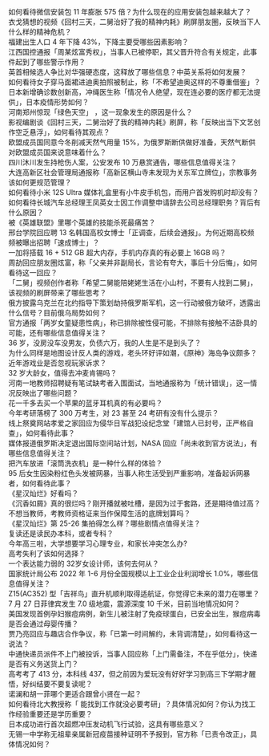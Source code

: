 如何看待微信安装包 11 年膨胀 575 倍？为什么现在的应用安装包越来越大了？  
衣戈猜想的视频《回村三天，二舅治好了我的精神内耗》刷屏朋友圈，反映当下人什么样的精神危机？  
福建出生人口 4 年下降 43%，下降主要受哪些因素影响？  
江西国控通报「周某炫富秀权」，当事人已被停职，其父晋升符合有关规定，此事件起到了哪些警示作用？  
英首相候选人争比对华强硬态度，这释放了哪些信息？中英关系将如何发展？  
如何看待女子穿马面裙进迪奥拍照被制止，称「不希望迪奥这样的不尊重借鉴」？  
日本新增确诊数创新高，冲绳医生称「情况令人绝望，现在连必要的医疗都无法提供」，日本疫情形势如何？  
河南郑州惊现「绿色天空」 ，这一现象发生的原因是什么？  
影视编剧谈《回村三天，二舅治好了我的精神内耗》刷屏，称「反映出当下文艺创作空乏悬浮」，如何看待其观点？  
欧盟成员国同意今冬削减天然气用量 15%，为俄罗斯断供做好准备，天然气断供对欧盟成员国来说意味着什么？  
四川沐川发生持枪伤人案，公安发布 10 万悬赏通告，哪些信息值得关注？  
大连高新区社会管理局通报称「高新区横山寺未发现为关东军立牌位」，宗教事务该如何更规范管理？  
如何看待小米 12S Ultra 媒体礼盒里有小牛皮手机包，而用户首发购机时却没有？  
如何看待长城汽车总经理王凤英女士因工作调整申请辞去公司总经理职务？背后有什么原因？  
被《英雄联盟》里哪个英雄的技能杀死最痛苦？  
邢台学院回应聘 13 名韩国高校女博士「正调查，后续会通报」。为何近期高校频频被曝出招聘「速成博士」？  
一加将搭载 16 + 512 GB 超大内存，手机内存真的有必要上 16GB 吗？  
周劼回应朋友圈炫富，称「父亲并非副局长，言论有夸大，事后十分后悔」，如何看待这一回应？  
「二舅」视频创作者称「希望二舅能陪姥姥生活在小山村，不要有人找到二舅」，该视频的刷屏带来了哪些思考？  
俄方披露乌克兰在北约指导下策划劫持俄罗斯军机，这一行动被俄方破坏，透露出什么信号？目前俄乌局势如何？  
官方通报「两岁女童疑患性病」，称已排除被性侵可能，不排除有接触不洁卧具的可能，还有哪些信息值得关注？  
36 岁，没房没车没男友，负债六万，我的人生是不是到头了？  
为什么同样是地图设计反人类的游戏，老头环好评如潮，《原神》海岛争议颇多？近年游戏业是否忽视玩家诉求？  
32 岁大龄女，值得去冲麦肯锡吗？  
河南一地教师招聘疑有笔试缺考者入围面试，当地通报称为「统计错误」，这一情况反映出了哪些问题？  
花一千多去买一个苹果的蓝牙耳机真的有必要吗？  
今年考研落榜了 300 万考生，对 23 甚至 24 考研有没有什么提示？  
线上祭奠网站孝爱之家回应为侵华日军战犯设纪念堂「建馆人已封号，正严格自查」，如何看待此事？  
媒体报道俄罗斯决定退出国际空间站计划，NASA 回应「尚未收到官方说法」，有哪些信息值得关注？  
把汽车放进「滚筒洗衣机」是一种什么样的体验？  
95 后女生因染粉红色头发被网暴，当事人称生活受到严重影响，准备起诉网暴者，如何看待此事？  
《星汉灿烂》好看吗？  
《沉香如屑》真的很烂吗？刚开播就被吐槽，是因为过于套路，还是期待值过高？  
不想当教师，考教师资格证来当作保障生活的底牌划算吗？  
《星汉灿烂》第 25-26 集拍得怎么样？哪些剧情点值得关注？  
复读还是读民办本科，或者专科？  
今年高三啦，大学想要学习心理专业，和家长冲突怎么办?  
高考失利了该如何选择？  
一个表达能力弱的 32岁女设计师，该何去何从？  
国家统计局公布 2022 年 1-6 月份全国规模以上工业企业利润增长 1.0%，哪些信息值得关注？  
Z15(AC352) 型「吉祥鸟」直升机顺利取得适航证，你觉得它未来的潜力在哪里？  
7 月 27 日菲律宾发生 7.0 级地震，震源深度 10 千米，目前当地情况如何？  
美国发现首例孕妇猴痘病例，新生儿被注射了免疫球蛋白，已安全出生，猴痘病毒是否会通过母婴传播？  
贾乃亮回应与趣店合作争议，称「已第一时间解约，未背调清楚」，如何看待这一说法？  
中通快递员派件不上门被投诉，当事人回应称「上门需备注，不在乎低分」，快递是否有义务送货上门？  
高考考了 413 分，本科线 437，但之前因为爱玩没有好好学习到高三下学期才醒悟，好纠结要不要复读呢？  
诺澜和胡一菲哪个更适合跟曾小贤在一起？  
如何看待北大教授称「 能找到工作就没必要考研」？具体情况如何？你认为找工作经验重要还是学历重要？  
日本成功进行首次超燃冲压发动机飞行试验，这具有哪些意义？  
无锡一中学称无祖辈亲属新冠疫苗接种证明不予报到，官方称「已责令改正」，具体情况如何？  
